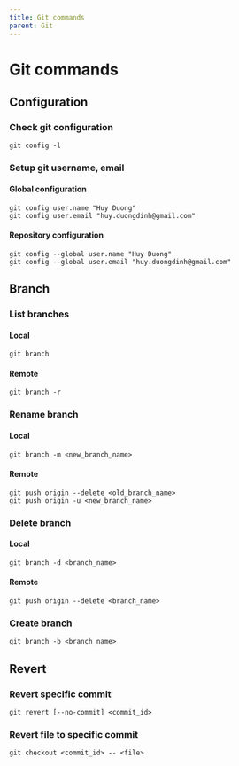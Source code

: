 ```yaml
---
title: Git commands
parent: Git
---
```


# Git commands

## Configuration

### Check git configuration

```
git config -l
```

### Setup git username, email

#### Global configuration

```
git config user.name "Huy Duong"
git config user.email "huy.duongdinh@gmail.com"
```

#### Repository configuration

```
git config --global user.name "Huy Duong"
git config --global user.email "huy.duongdinh@gmail.com"
```

## Branch

### List branches

#### Local

```
git branch
```

#### Remote

```
git branch -r
```

### Rename branch

#### Local

```
git branch -m <new_branch_name>
```

#### Remote

```
git push origin --delete <old_branch_name>
git push origin -u <new_branch_name>
```

### Delete branch

#### Local

```
git branch -d <branch_name>
```

#### Remote

```
git push origin --delete <branch_name>
```

### Create branch

```
git branch -b <branch_name>
```

## Revert

### Revert specific commit

```
git revert [--no-commit] <commit_id>
```

### Revert file to specific commit

```
git checkout <commit_id> -- <file>
```
